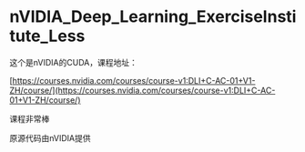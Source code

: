 # nVIDIA_Deep_Learning_ExerciseInstitute_Less

这个是nVIDIA的CUDA，课程地址：

[https://courses.nvidia.com/courses/course-v1:DLI+C-AC-01+V1-ZH/course/](https://courses.nvidia.com/courses/course-v1:DLI+C-AC-01+V1-ZH/course/)

课程非常棒

原源代码由nVIDIA提供
